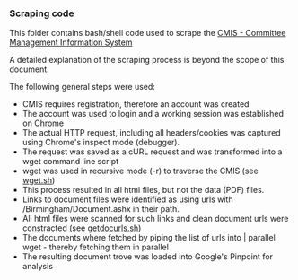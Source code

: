 ### Scraping code

This folder contains bash/shell code used to scrape the [CMIS - Committee Management Information System](https://birmingham.cmis.uk.com/birmingham/)

A detailed explanation of the scraping process is beyond the scope of this document. 

The following general steps were used:
* CMIS requires registration, therefore an account was created
* The account was used to login and a working session was established on Chrome
* The actual HTTP request, including all headers/cookies was captured using Chrome's inspect mode (debugger).
* The request was saved as a cURL request and was transformed into a wget command line script
* wget was used in recursive mode (-r) to traverse the CMIS (see [wget.sh](wget.sh))
* This process resulted in all html files, but not the data (PDF) files.
* Links to document files were identified as using urls with /Birmingham/Document.ashx in their path.
* All html files were scanned for such links and clean document urls were constracted (see [getdocurls.sh](getdocurls.sh))
* The documents where fetched by piping the list of urls into | parallel wget - thereby fetching them in parallel
* The resulting document trove was loaded into Google's Pinpoint for analysis

